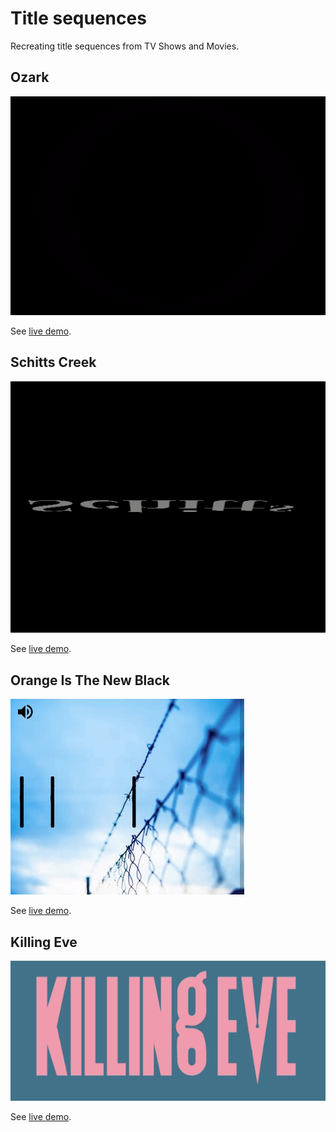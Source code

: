 # Title sequences

Recreating title sequences from TV Shows and Movies.

## Ozark

![screenshot Ozark title](ozark/img/screenshot.gif)

See [live demo](https://codepen.io/robjoeol/full/yLVZbwQ).

## Schitts Creek

![screenshot schitts creek](schitts-creek/img/screenshot.gif)

See [live demo](https://codepen.io/robjoeol/full/dypyEdJ).

## Orange Is The New Black

![screenshot Orange Is The New Black](orange-is-the-new-black/original/img/screenshot.gif)

See [live demo](https://codepen.io/robjoeol/full/VwKLPRR).

## Killing Eve

![screenshot Killing Eve title](killing-eve/img/demo.gif)

See [live demo](https://codepen.io/robjoeol/full/gOwGojN).

